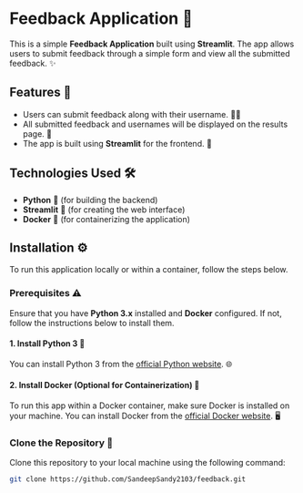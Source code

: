 # Feedback Application 📝

This is a simple **Feedback Application** built using **Streamlit**. The app allows users to submit feedback through a simple form and view all the submitted feedback. ✨

## Features 🚀

- Users can submit feedback along with their username. 👤💬
- All submitted feedback and usernames will be displayed on the results page. 📜
- The app is built using **Streamlit** for the frontend. 🎨

## Technologies Used 🛠️

- **Python** 🐍 (for building the backend)
- **Streamlit** 🌊 (for creating the web interface)
- **Docker** 🐳 (for containerizing the application)

## Installation ⚙️

To run this application locally or within a container, follow the steps below.

### Prerequisites ⚠️

Ensure that you have **Python 3.x** installed and **Docker** configured. If not, follow the instructions below to install them.

#### 1. Install Python 3 🍕 

You can install Python 3 from the [official Python website](https://www.python.org/downloads/). 🌐

#### 2. Install Docker (Optional for Containerization) 🐋

To run this app within a Docker container, make sure Docker is installed on your machine. You can install Docker from the [official Docker website](https://www.docker.com/products/docker-desktop). 🖥️

### Clone the Repository 📂

Clone this repository to your local machine using the following command:

```bash
git clone https://github.com/SandeepSandy2103/feedback.git

